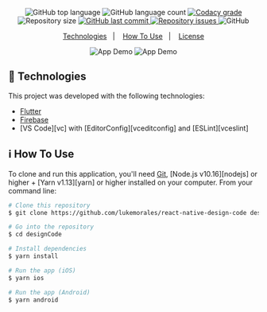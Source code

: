 <p align="center">
  <img alt="GitHub top language" src="https://img.shields.io/github/languages/top/lukemorales/react-native-design-code.svg">

  <img alt="GitHub language count" src="https://img.shields.io/github/languages/count/lukemorales/react-native-design-code.svg">

  <a href="https://www.codacy.com/app/lukemorales/react-native-design-code?utm_source=github.com&amp;utm_medium=referral&amp;utm_content=lukemorales/react-native-design-code&amp;utm_campaign=Badge_Grade">
    <img alt="Codacy grade" src="https://img.shields.io/codacy/grade/04db4b43120b4d05b9b39c9d2da97300.svg">
  </a>

  <img alt="Repository size" src="https://img.shields.io/github/repo-size/lukemorales/react-native-design-code.svg">
  <a href="https://github.com/lukemorales/react-native-design-code/commits/master">
    <img alt="GitHub last commit" src="https://img.shields.io/github/last-commit/lukemorales/react-native-design-code.svg">
  </a>

  <a href="https://github.com/lukemorales/react-native-design-code/issues">
    <img alt="Repository issues" src="https://img.shields.io/github/issues/lukemorales/react-native-design-code.svg">
  </a>

  <img alt="GitHub" src="https://img.shields.io/github/license/lukemorales/react-native-design-code.svg">
</p>

<p align="center">
  <a href="#rocket-technologies">Technologies</a>&nbsp;&nbsp;&nbsp;|&nbsp;&nbsp;&nbsp;
  <a href="#information_source-how-to-use">How To Use</a>&nbsp;&nbsp;&nbsp;|&nbsp;&nbsp;&nbsp;
  <a href="#memo-license">License</a>
</p>

<p align="center">
  <img alt="App Demo" src="https://res.cloudinary.com/lukemorales/image/upload/v1563901304/readme_logos/designcode_screen_01_nxrabs.gif">
  <img alt="App Demo" src="https://res.cloudinary.com/lukemorales/image/upload/v1563901538/readme_logos/designcode_screen_02_kuvvwt.gif">
</p>

## :rocket: Technologies

This project was developed with the following technologies:

-  [Flutter](https://flutter.dev/)
-  [Firebase](https://firebase.google.com/)
-  [VS Code][vc] with [EditorConfig][vceditconfig] and [ESLint][vceslint]

## :information_source: How To Use

To clone and run this application, you'll need [Git](https://git-scm.com), [Node.js v10.16][nodejs] or higher + [Yarn v1.13][yarn] or higher installed on your computer. From your command line:

```bash
# Clone this repository
$ git clone https://github.com/lukemorales/react-native-design-code designCode

# Go into the repository
$ cd designCode

# Install dependencies
$ yarn install

# Run the app (iOS)
$ yarn ios

# Run the app (Android)
$ yarn android
```

